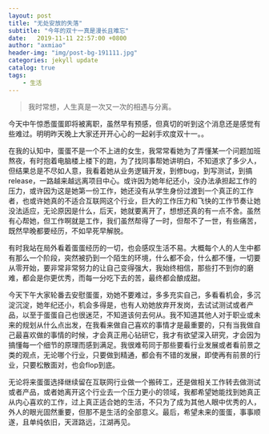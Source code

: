 ```yaml
---
layout: post
title: "无处安放的失落"
subtitle: "今年的双十一真是漫长且难忘"
date:   2019-11-11 22:57:00 +0800
author: "axmiao"
header-img: "img/post-bg-191111.jpg"
categories: jekyll update
catalog: true
tags: 
    - 生活
---
```


> 我时常想，人生真是一次又一次的相遇与分离。

今天中午惊悉蛋蛋即将被离职，虽然早有预感，但真切的听到这个消息还是感觉有些难过。明明昨天晚上大家还开开心心的一起剁手欢度双十一。。

在我的认知中，蛋蛋不是一个不上进的女生，我常常看她为了弄懂某一个问题加班熬夜，有时抱着电脑楼上楼下的跑，为了找同事帮她讲明白，不知道求了多少人，但结果总是不尽如人意，我看着她从业务逻辑开发，到修bug，到写测试，到搞release，一路越来越远离项目中心。或许因为她年纪还小，没办法承担起工作的压力，或许因为这是她第一份工作，她还没有从学生身份过渡到一个真正的工作者，也或许她真的不适合互联网这个行业，巨大的工作压力和飞快的工作节奏让她没法适应，无论原因是什么，后天，她就要离开了，想想还真的有一点不舍。虽然有心帮她，但工作啊就是工作，我们虽然帮得了一时，但帮不了一世，有些痛苦，既然早晚都要经历，不如早死早解脱。

有时我站在局外看着蛋蛋经历的一切，也会感叹生活不易。大概每个人的人生中都有那么一个阶段，突然被扔到一个陌生的环境，什么都不会，什么都不懂，一切要从零开始，要非常非常努力的让自己变得强大，我始终相信，那些打不到你的磨难，都会是你更优秀，而每一分吃下去的苦，最终都会酿成甜。

今天下午大家轮番去安慰蛋蛋，劝她不要难过，多多充实自己，多看看机会，多沉淀沉淀，她年纪还小，机会多得是，也有人劝她放弃开发岗，去试试测试或者产品，以至于蛋蛋自己也很迷茫，不知道该何去何从。我不知道其他人对于职业或未来的规划从什么点出发，在我看来做自己喜欢的事情才是最重要的，只有当我做自己最喜欢做的事情的时候，才会真正用心钻研它，我才有欲望深入研究，才会因为搞懂每一个细节的原理而感到满足。我很难苟同于那些要看行业发展或者看前景之类的观点，无论哪个行业，只要做到精通，都会有不错的发展，即使再有前景的行业，只要松散面对，也会flop到底。

无论将来蛋蛋选择继续留在互联网行业做一个搬砖工，还是做相关工作转去做测试或者产品，或者她离开这个行业去一个压力更小的领域，我都希望她能找到她真正从内心喜欢的工作，过上真正适合她的生活，不只为了成为其他人眼中优秀的人，外人的眼光固然重要，但那不是生活的全部意义。最后，希望未来的蛋蛋，事事顺遂，且单纯依旧，天涯路远，江湖再见。